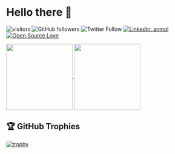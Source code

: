 # Hello there 👋

![visitors](https://visitor-badge.laobi.icu/badge?page_id=flopezag.flopezag)
![GitHub followers](https://img.shields.io/github/followers/flopezag?label=Follow&style=social)
![Twitter Follow](https://img.shields.io/twitter/follow/flopezaguilar?label=Follow)
[![Linkedin: anmol](https://img.shields.io/badge/-fernandolopezaguilar-blue?style=flat-square&logo=Linkedin&logoColor=white&link=https://www.linkedin.com/adammiltonbarker/)](https://www.linkedin.com/adammiltonbarker/)
[![Open Source Love](https://badges.frapsoft.com/os/v1/open-source.svg?v=102)](https://github.com/ellerbrock/open-source-badge/)


<p>
  <a href="https://github-readme-stats.vercel.app/api?username=flopezag" title="Go to Source">
    <img height=175 align="center" src="https://github-readme-stats.vercel.app/api?username=flopezag&show_icons=true">
  </a>
  <a href="https://github-readme-stats.vercel.app/api/top-langs/?username=flopezag">
    <img height=175 align="center" src="https://github-readme-stats.vercel.app/api/top-langs/?username=flopezag&hide=TeX&layout=compact" />
  </a>
</p>

## 🏆 GitHub Trophies

[![trophy](https://github-profile-trophy.vercel.app/?username=zhenye-na&theme=nord&column=7)](https://github.com/ryo-ma/github-profile-trophy)
